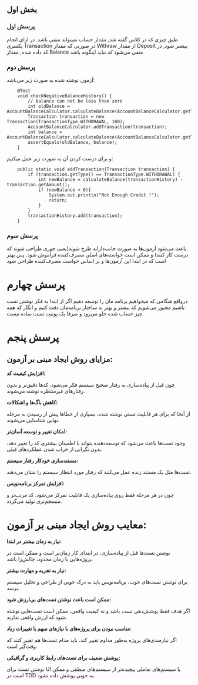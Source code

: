 ## بخش اول 
### پرسش اول 
طبق چیزی که در کلاس گفته شد, مقدار حساب نمیتواند منفی باشد. در ازای انجام یکسری Transaction در صورتی که مقدار Withraw از مقدار Deposit بیشتر شود, در کد داده شده, مقدار Balance منفی می‌شود که نباید اینگونه باشد
### پرسش دوم 
آزمون نوشته شده به صورت زیر می‌باشد:
```
    @Test
    void checkNegativeBalanceHistory() {
        // balance can not be less than zero
        int oldBalance = AccountBalanceCalculator.calculateBalance(AccountBalanceCalculator.getTransactionHistory());
        Transaction transaction = new Transaction(TransactionType.WITHDRAWAL, 100);
        AccountBalanceCalculator.addTransaction(transaction);
        int balance = AccountBalanceCalculator.calculateBalance(AccountBalanceCalculator.getTransactionHistory());
        assertEquals(oldBalance, balance);
    }
```
و برای درست کردن آن به صورت زیر عمل میکنیم:
```
    public static void addTransaction(Transaction transaction) {
        if (transaction.getType() == TransactionType.WITHDRAWAL) {
            int newBalance = calculateBalance(transactionHistory) - transaction.getAmount();
            if (newBalance < 0){
                System.out.println("Not Enough Credit !");
                return;
            }
        }
        transactionHistory.add(transaction);
    }
```
### پرسش سوم 
 باعث می‌شود آزمون‌ها به صورت جانب‌دارانه طرح شوند(یعنی جوری طراحی شوند که درست کار کنند) و ممکن است خواسته‌های اصلی مصرف‌کننده فراموش شود. پس بهتر است که در ابتدا این آزمون‌ها و بر اساس خواست مصرف‌کننده طراحی شود

# پرسش چهارم
درواقع هنگامی که میخواهیم برنامه مان را توسعه دهیم اگر از ابتدا به فکر نوشتن تست باشیم مجبور می‌شویم که بیشتر و بهتر به ساختار برنامه‌مان دقت کنیم و انگار که همه چیز حساب شده جلو می‌رود و صرفا یک یونیت تست ساده نیست.

# پرسش پنجم
## مزایای روش ایجاد مبنی بر آزمون:

 **افزایش کیفیت کد:**

چون قبل از پیاده‌سازی به رفتار صحیح سیستم فکر می‌شود، کدها دقیق‌تر و بدون رفتارهای غیرمنتظره نوشته می‌شوند.

 **کاهش باگ‌ها و اشکالات:**

از آنجا که برای هر قابلیت تستی نوشته شده، بسیاری از خطاها پیش از رسیدن به مرحله نهایی شناسایی می‌شوند.

**امکان تغییر و توسعه آسان‌تر:**

وجود تست‌ها باعث می‌شود که توسعه‌دهنده بتواند با اطمینان بیشتری کد را تغییر دهد، بدون نگرانی از خراب شدن عملکردهای قبلی.

**مستندسازی خودکار رفتار سیستم:**

تست‌ها مثل یک مستند زنده عمل می‌کنند که رفتار مورد انتظار سیستم را نشان می‌دهند.

**افزایش تمرکز برنامه‌نویس:**

چون در هر مرحله فقط روی پیاده‌سازی یک قابلیت تمرکز می‌شود، کد مرتب‌تر و منسجم‌تری تولید می‌گردد.

# معایب روش ایجاد مبنی بر آزمون:

**نیاز به زمان بیشتر در ابتدا:**

نوشتن تست‌ها قبل از پیاده‌سازی، در ابتدای کار زمان‌بر است و ممکن است در پروژه‌هایی با زمان محدود، چالش‌زا باشد.

**نیاز به تجربه و مهارت بیشتر:**

برای نوشتن تست‌های خوب، برنامه‌نویس باید به درک خوبی از طراحی و تحلیل سیستم برسد.

**ممکن است باعث نوشتن تست‌های بی‌ارزش شود:**

اگر هدف فقط پوشش‌دهی تست باشد و نه کیفیت واقعی، ممکن است تست‌هایی نوشته شود که ارزش واقعی ندارند.

**مناسب نبودن برای پروژه‌های با نیازهای مبهم یا تغییرات زیاد:**

اگر نیازمندی‌های پروژه به‌طور مداوم تغییر کند، باید مدام تست‌ها هم تغییر کنند که وقت‌گیر است.

**پوشش ضعیف برای تست‌های رابط کاربری و گرافیکی:**

نوشتن تست برای UI یا سیستم‌های تعاملی پیچیده‌تر از سیستم‌های منطقی و ممکن است در TDD به خوبی پوشش داده نشود.